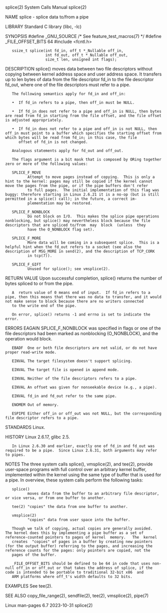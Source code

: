 splice(2)                                                                                   System Calls Manual                                                                                   splice(2)

NAME
       splice - splice data to/from a pipe

LIBRARY
       Standard C library (libc, -lc)

SYNOPSIS
       #define _GNU_SOURCE         /* See feature_test_macros(7) */
       #define _FILE_OFFSET_BITS 64
       #include <fcntl.h>

       ssize_t splice(int fd_in, off_t *_Nullable off_in,
                      int fd_out, off_t *_Nullable off_out,
                      size_t len, unsigned int flags);

DESCRIPTION
       splice()  moves  data  between two file descriptors without copying between kernel address space and user address space.  It transfers up to len bytes of data from the file descriptor fd_in to the
       file descriptor fd_out, where one of the file descriptors must refer to a pipe.

       The following semantics apply for fd_in and off_in:

       •  If fd_in refers to a pipe, then off_in must be NULL.

       •  If fd_in does not refer to a pipe and off_in is NULL, then bytes are read from fd_in starting from the file offset, and the file offset is adjusted appropriately.

       •  If fd_in does not refer to a pipe and off_in is not NULL, then off_in must point to a buffer which specifies the starting offset from which bytes will be read from fd_in; in this case, the file
          offset of fd_in is not changed.

       Analogous statements apply for fd_out and off_out.

       The flags argument is a bit mask that is composed by ORing together zero or more of the following values:

       SPLICE_F_MOVE
              Attempt to move pages instead of copying.  This is only a hint to the kernel: pages may still be copied if the kernel cannot move the pages from the pipe, or if the pipe buffers don't refer
              to full pages.  The initial implementation of this flag was buggy: therefore starting in Linux 2.6.21 it is a no-op (but is still permitted in a splice() call); in the future, a correct im‐
              plementation may be restored.

       SPLICE_F_NONBLOCK
              Do not block on I/O.  This makes the splice pipe operations nonblocking, but splice() may nevertheless block because the file descriptors that are spliced to/from  may  block  (unless  they
              have the O_NONBLOCK flag set).

       SPLICE_F_MORE
              More data will be coming in a subsequent splice.  This is a helpful hint when the fd_out refers to a socket (see also the description of MSG_MORE in send(2), and the description of TCP_CORK
              in tcp(7)).

       SPLICE_F_GIFT
              Unused for splice(); see vmsplice(2).

RETURN VALUE
       Upon successful completion, splice() returns the number of bytes spliced to or from the pipe.

       A  return value of 0 means end of input.  If fd_in refers to a pipe, then this means that there was no data to transfer, and it would not make sense to block because there are no writers connected
       to the write end of the pipe.

       On error, splice() returns -1 and errno is set to indicate the error.

ERRORS
       EAGAIN SPLICE_F_NONBLOCK was specified in flags or one of the file descriptors had been marked as nonblocking (O_NONBLOCK), and the operation would block.

       EBADF  One or both file descriptors are not valid, or do not have proper read-write mode.

       EINVAL The target filesystem doesn't support splicing.

       EINVAL The target file is opened in append mode.

       EINVAL Neither of the file descriptors refers to a pipe.

       EINVAL An offset was given for nonseekable device (e.g., a pipe).

       EINVAL fd_in and fd_out refer to the same pipe.

       ENOMEM Out of memory.

       ESPIPE Either off_in or off_out was not NULL, but the corresponding file descriptor refers to a pipe.

STANDARDS
       Linux.

HISTORY
       Linux 2.6.17, glibc 2.5.

       In Linux 2.6.30 and earlier, exactly one of fd_in and fd_out was required to be a pipe.  Since Linux 2.6.31, both arguments may refer to pipes.

NOTES
       The three system calls splice(), vmsplice(2), and tee(2), provide user-space programs with full control over an arbitrary kernel buffer, implemented within the kernel using the same type of buffer
       that is used for a pipe.  In overview, these system calls perform the following tasks:

       splice()
              moves data from the buffer to an arbitrary file descriptor, or vice versa, or from one buffer to another.

       tee(2) "copies" the data from one buffer to another.

       vmsplice(2)
              "copies" data from user space into the buffer.

       Though we talk of copying, actual copies are generally avoided.  The kernel does this by implementing a pipe buffer as a set of reference-counted pointers to pages of kernel  memory.   The  kernel
       creates  "copies" of pages in a buffer by creating new pointers (for the output buffer) referring to the pages, and increasing the reference counts for the pages: only pointers are copied, not the
       pages of the buffer.

       _FILE_OFFSET_BITS should be defined to be 64 in code that uses non-null off_in or off_out or that takes the address of splice, if the code is intended to be portable to traditional 32-bit x86  and
       ARM platforms where off_t's width defaults to 32 bits.

EXAMPLES
       See tee(2).

SEE ALSO
       copy_file_range(2), sendfile(2), tee(2), vmsplice(2), pipe(7)

Linux man-pages 6.7                                                                              2023-10-31                                                                                       splice(2)
